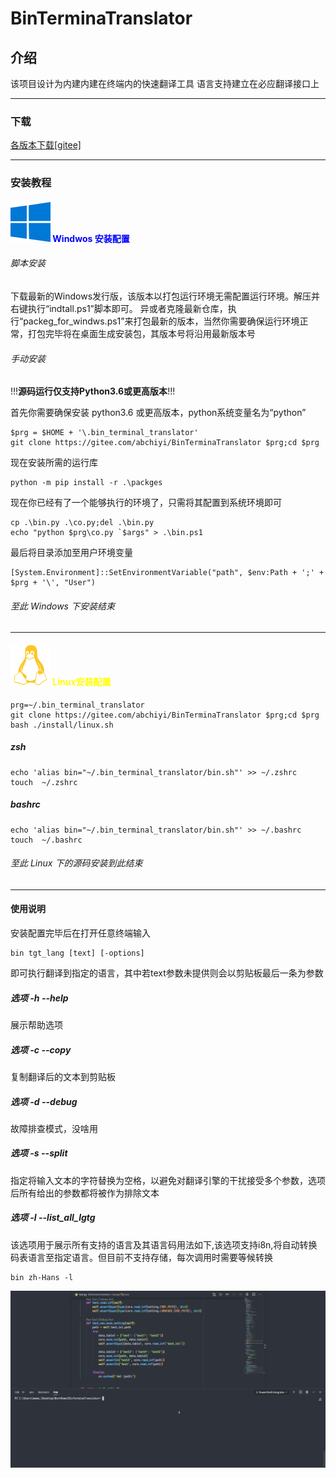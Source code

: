 # BinTerminaTranslator

## 介绍

该项目设计为内建内建在终端内的快速翻译工具
语言支持建立在必应翻译接口上

---

### 下载

[各版本下载[gitee]][1]

---

### 安装教程

#### ![Gitee](/media/SVG/windows.svg "Windwos") <font color='blue'>Windwos 安装配置</font>

###### 脚本安装

下载最新的Windows发行版，该版本以打包运行环境无需配置运行环境。解压并右键执行“indtall.ps1”脚本即可。
异或者克隆最新仓库，执行“packeg_for_windws.ps1”来打包最新的版本，当然你需要确保运行环境正常，打包完毕将在桌面生成安装包，其版本号将沿用最新版本号


###### 手动安装

!!!**源码运行仅支持Python3.6或更高版本**!!!

首先你需要确保安装 python3.6 或更高版本，python系统变量名为“python”

    $prg = $HOME + '\.bin_terminal_translator'
    git clone https://gitee.com/abchiyi/BinTerminaTranslator $prg;cd $prg

现在安装所需的运行库

    python -m pip install -r .\packges

现在你已经有了一个能够执行的环境了，只需将其配置到系统环境即可

    cp .\bin.py .\co.py;del .\bin.py
    echo "python $prg\co.py `$args" > .\bin.ps1

最后将目录添加至用户环境变量

    [System.Environment]::SetEnvironmentVariable("path", $env:Path + ';' + $prg + '\', "User")

###### 至此 Windows 下安装结束

---

#### ![linux](/media/SVG/linux.svg "Linux") <font color='Yellow'>Linux安装配置</font>

    prg=~/.bin_terminal_translator
    git clone https://gitee.com/abchiyi/BinTerminaTranslator $prg;cd $prg
    bash ./install/linux.sh

##### zsh

    echo 'alias bin="~/.bin_terminal_translator/bin.sh"' >> ~/.zshrc
    touch  ~/.zshrc

##### bashrc

    echo 'alias bin="~/.bin_terminal_translator/bin.sh"' >> ~/.bashrc
    touch  ~/.bashrc

###### 至此 Linux 下的源码安装到此结束

---
#### 使用说明
安装配置完毕后在打开任意终端输入

    bin tgt_lang [text] [-options]
即可执行翻译到指定的语言，其中若text参数未提供则会以剪贴板最后一条为参数

##### 选项 -h --help

展示帮助选项

##### 选项 -c --copy
复制翻译后的文本到剪贴板

##### 选项 -d --debug
故障排查模式，没啥用

##### 选项 -s --split
指定将输入文本的字符替换为空格，以避免对翻译引擎的干扰接受多个参数，选项后所有给出的参数都将被作为排除文本

##### 选项 -l --list_all_lgtg
该选项用于展示所有支持的语言及其语言码用法如下,该选项支持i8n,将自动转换码表语言至指定语言。但目前不支持存储，每次调用时需要等候转换

    bin zh-Hans -l

![tgt loading](/media/gif/tgt_loading_zh.gif "转换至码表解释至目标语言")

[1]:https://gitee.com/abchiyi/BinTerminaTranslator/releases
